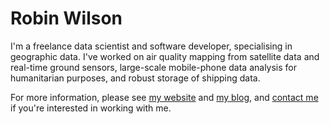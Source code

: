 # Robin Wilson

I'm a freelance data scientist and software developer, specialising in geographic data. I've worked on air quality mapping from satellite data and real-time ground sensors, large-scale mobile-phone data analysis for humanitarian purposes, and robust storage of shipping data.

For more information, please see [my website](http://www.rtwilson.com) and [my blog](http://blog.rtwilson.com/), and [contact me](mailto:robin@rtwilson.com) if you're interested in working with me.
